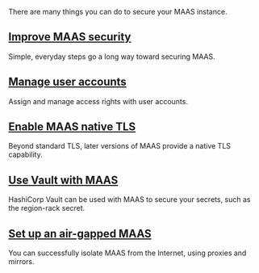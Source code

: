 <!-- "How to secure MAAS" -->

There are many things you can do to secure your MAAS instance.

## [Improve MAAS security](/t/-/5196)

Simple, everyday steps go a long way toward securing MAAS.

## [Manage user accounts](/t/-/5184)

Assign and manage access rights with user accounts.

## [Enable MAAS native TLS](/t/-/5116)

Beyond standard TLS, later versions of MAAS provide a native TLS capability.

## [Use Vault with MAAS](/t/-/6942)

HashiCorp Vault can be used with MAAS to secure your secrets, such as the region-rack secret.

## [Set up an air-gapped MAAS](/t/-/5212)

You can successfully isolate MAAS from the Internet, using proxies and mirrors.
